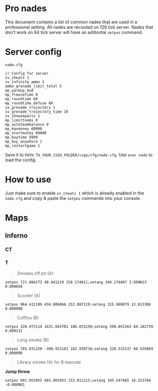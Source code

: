 # Pro nades
This document contains a list of common nades that are used in a professional setting. All nades are recorded on 128 tick server. Nades that don't work on 64 tick server will have an addiontal `setpos` command.

# Server config
`nade.cfg`

``` 
// Config for server
sv_cheats 1
sv_infinite_ammo 1
ammo_grenade_limit_total 5
mp_warmup_end
mp_freezetime 0
mp_roundtime 60
mp_roundtime_defuse 60
sv_grenade_trajectory 1
sv_grenade_trajectory_time 10
sv_showimpacts 1
mp_limitteams 0
mp_autoteambalance 0
mp_maxmoney 60000
mp_startmoney 60000
mp_buytime 9999
mp_buy_anywhere 1
mp_restartgame 1
```
Save it to `PATH_TO_YOUR_CSGO_FOLDER/csgo/cfg/nade.cfg`. Use `exec nade` to load the config.

# How to use
Just make sure to enable `sv_cheats 1` which is already enabled in the `nade.cfg` and copy & paste the `setpos` commands into your console. 

# Maps


## Inferno

### CT

### T

> Smokes off pit (A)

`setpos 721.004272 48.941219 158.174011;setang 304.178467 3.999023 0.000058`

> Scooter (A)

`setpos 964.412109 434.006866 152.087219;setang 315.900879 13.013306 0.000000`

> Coffins (B)

`setpos 328.973114 1631.043701 186.031250;setang 308.842163 84.182739 0.000131`

> Long smoke (B)

`setpos 785.031250 -300.915161 162.930710;setang 320.515137 60.935669 0.000000`

> Library smoke (A) for B execute

**Jump throw**

`setpos 691.053955 465.001953 153.011215;setang 345.547485 18.253784 -0.000001`
